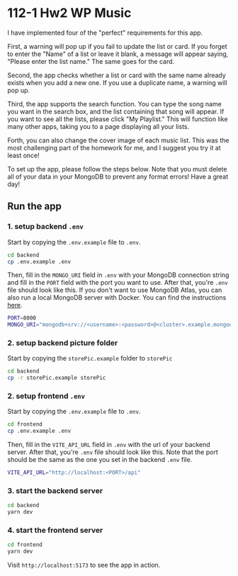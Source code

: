 # 112-1 Hw2 WP Music

I have implemented four of the "perfect" requirements for this app.

First, a warning will pop up if you fail to update the list or card. If you forget to enter the "Name" of a list or leave it blank, a message will appear saying, "Please enter the list name." The same goes for the card.

Second, the app checks whether a list or card with the same name already exists when you add a new one. If you use a duplicate name, a warning will pop up.

Third, the app supports the search function. You can type the song name you want in the search box, and the list containing that song will appear. If you want to see all the lists, please click "My Playlist." This will function like many other apps, taking you to a page displaying all your lists.

Forth, you can also change the cover image of each music list. This was the most challenging part of the homework for me, and I suggest you try it at least once!

To set up the app, please follow the steps below. Note that you must delete all of your data in your MongoDB to prevent any format errors! Have a great day!

## Run the app

### 1. setup backend `.env`

Start by copying the `.env.example` file to `.env`.

```bash
cd backend
cp .env.example .env
```

Then, fill in the `MONGO_URI` field in `.env` with your MongoDB connection string and fill in the `PORT` field with the port you want to use. After that, you're `.env` file should look like this. If you don't want to use MongoDB Atlas, you can also run a local MongoDB server with Docker. You can find the instructions [here](https://hub.docker.com/_/mongo).

```bash
PORT=8000
MONGO_URI="mongodb+srv://<username>:<password>@<cluster>.example.mongodb.net/?retryWrites=true&w=majority"
```

### 2. setup backend picture folder

Start by copying the `storePic.example` folder to `storePic`

```bash
cd backend
cp -r storePic.example storePic
```

### 2. setup frontend `.env`

Start by copying the `.env.example` file to `.env`.

```bash
cd frontend
cp .env.example .env
```

Then, fill in the `VITE_API_URL` field in `.env` with the url of your backend server. After that, you're `.env` file should look like this. Note that the port should be the same as the one you set in the backend `.env` file.

```bash
VITE_API_URL="http://localhost:<PORT>/api"
```

### 3. start the backend server

```bash
cd backend
yarn dev
```

### 4. start the frontend server

```bash
cd frontend
yarn dev
```

Visit `http://localhost:5173` to see the app in action.
